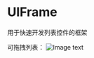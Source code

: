 # UIFrame
用于快速开发列表控件的框架

可拖拽列表：
![Image text](https://raw.githubusercontent.com/caoguoly940713/UIFrame/master/Movie201905081838_20190508184149.gif)
